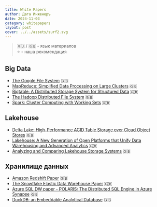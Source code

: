 ```yaml
---
title: White Papers 
author: Дата Инженеръ
date: 2024-11-03
category: whitepapers
layout: post
cover: ../../assets/surf2.svg
---
```


> 🇷🇺 / 🇬🇧 - язык материалов       
> ⭐ - наша рекомендация

## Big Data

- [The Google File System](http://static.googleusercontent.com/media/research.google.com/en//archive/gfs-sosp2003.pdf) 🇬🇧
- [MapReduce: Simplified Data Processing on Large Clusters](http://static.googleusercontent.com/media/research.google.com/en//archive/mapreduce-osdi04.pdf) 🇬🇧
- [Bigtable: A Distributed Storage System for Structured Data](http://static.googleusercontent.com/media/research.google.com/en//archive/bigtable-osdi06.pdf) 🇬🇧
- [The Hadoop Distributed File System](https://storageconference.us/2010/Papers/MSST/Shvachko.pdf) 🇬🇧
- [Spark: Cluster Computing with Working Sets](https://www.usenix.org/legacy/event/hotcloud10/tech/full_papers/Zaharia.pdf) 🇬🇧

## Lakehouse
- [Delta Lake: High-Performance ACID Table Storage over Cloud Object Stores](https://www.vldb.org/pvldb/vol13/p3411-armbrust.pdf) 🇬🇧
- [Lakehouse: A New Generation of Open Platforms that Unify Data Warehousing and Advanced Analytics](https://www.cidrdb.org/cidr2021/papers/cidr2021_paper17.pdf) 🇬🇧
- [Analyzing and Comparing Lakehouse Storage Systems](https://www.cidrdb.org/cidr2023/papers/p92-jain.pdf) 🇬🇧

## Хранилище данных

- [Amazon Redshift Paper](https://homepages.cwi.nl/~manegold/UvA-ABS-MBA-BDBA-ISfBD/p1917-gupta.pdf) 🇬🇧
- [The Snowflake Elastic Data Warehouse Paper](http://pages.cs.wisc.edu/~yxy/cs839-s20/papers/snowflake.pdf) 🇬🇧
- [Azure SQL DW paper - POLARIS: The Distributed SQL Engine in Azure Synapse](https://www.vldb.org/pvldb/vol13/p3204-saborit.pdf) 🇬🇧
- [DuckDB: an Embeddable Analytical Database](https://mytherin.github.io/papers/2019-duckdbdemo.pdf) 🇬🇧
